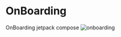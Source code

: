 # OnBoarding
OnBoarding jetpack compose
![onboarding](https://user-images.githubusercontent.com/78296367/158942070-a39b668f-f07d-42bc-83ce-5fc4bab42087.gif)
